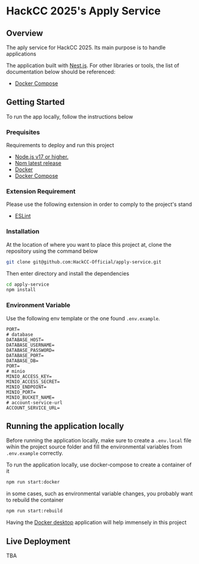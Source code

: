 # HackCC 2025's Apply Service

## Overview

The aply service for HackCC 2025. Its main purpose is to handle applications


The application built with [Nest.js](https://nestjs.com/). For other libraries or tools, the list of documentation below should be referenced:
- [Docker Compose](https://docs.docker.com/compose/intro/compose-application-model/)

## Getting Started
To run the app locally, follow the instructions below

### Prequisites
Requirements to deploy and run this project
- [Node.js v17 or higher.](https://nodejs.org/en/about/previous-releases)
- [Npm latest release](https://www.npmjs.com/)
- [Docker](https://www.docker.com/)
- [Docker Compose](https://docs.docker.com/compose/install/)

### Extension Requirement
Please use the following extension in order to comply to the project's stand
- [ESLint](https://marketplace.visualstudio.com/items?itemName=dbaeumer.vscode-eslint)

### Installation
At the location of where you want to place this project at, clone the repository using the command below
```bash
git clone git@github.com:HackCC-Official/apply-service.git
```

Then enter directory and install the dependencies
```bash
cd apply-service
npm install
```

### Environment Variable
Use the following env template or the one found `.env.example`.
```dosini
PORT=
# database
DATABASE_HOST=
DATABASE_USERNAME=
DATABASE_PASSWORD=
DATABASE_PORT=
DATABASE_DB=
PORT=
# minio
MINIO_ACCESS_KEY=
MINIO_ACCESS_SECRET=
MINIO_ENDPOINT=
MINIO_PORT=
MINIO_BUCKET_NAME=
# account-service-url
ACCOUNT_SERVICE_URL=
```

## Running the application locally
Before running the application locally, make sure to create a `.env.local` file wihin the project source folder and fill the environmental variables from `.env.example` correctly. 

To run the application locally, use docker-compose to create a container of it
```bash
npm run start:docker
```

in some cases, such as environmental variable changes, you probably want to rebuild the container
```bash
npm run start:rebuild
```

Having the [Docker desktop](https://www.docker.com/) application will help immensely in this project

## Live Deployment
TBA

